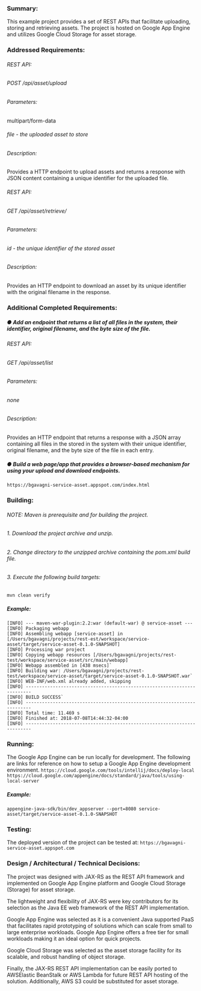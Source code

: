 ### Summary:
This example project provides a set of REST APIs that facilitate uploading, 
storing and retrieving assets. The project is hosted on Google App Engine and utilizes Google Cloud Storage for asset storage.


### Addressed Requirements:
###### REST API: 
###### POST /api/asset/upload
###### Parameters:
multipart/form-data
###### file - the uploaded asset to store
###### Description:
Provides a HTTP endpoint to upload assets and returns a response with JSON
content containing a unique identifier for the uploaded file.

###### REST API:
###### GET /api/asset/retrieve/<id>
###### Parameters:
###### id - the unique identifier of the stored asset
###### Description:
Provides an HTTP endpoint to download an asset by its unique identifier with
the original filename in the response.


### Additional Completed Requirements:
##### ● Add an endpoint that returns a list of all files in the system, their identifier, original filename, and the byte size of the file.
###### REST API:
###### GET /api/asset/list
###### Parameters:
###### none
###### Description:
Provides an HTTP endpoint that returns a response with a JSON array containing
all files in the stored in the system with their unique identifier, original
filename, and the byte size of the file in each entry.

##### ● Build a web page/app that provides a browser-based mechanism for using your upload and download endpoints.
`https://bgavagni-service-asset.appspot.com/index.html`


### Building:
###### NOTE: Maven is prerequisite and for building the project.

###### 1. Download the project archive and unzip.
###### 2. Change directory to the unzipped archive containing the pom.xml build file.
###### 3. Execute the following build targets:
`mvn clean verify`
##### Example:
    [INFO] --- maven-war-plugin:2.2:war (default-war) @ service-asset ---
    [INFO] Packaging webapp
    [INFO] Assembling webapp [service-asset] in [/Users/bgavagni/projects/rest-est/workspace/service-asset/target/service-asset-0.1.0-SNAPSHOT]
    [INFO] Processing war project
    [INFO] Copying webapp resources [/Users/bgavagni/projects/rest-test/workspace/service-asset/src/main/webapp]
    [INFO] Webapp assembled in [438 msecs]`
    [INFO] Building war: /Users/bgavagni/projects/rest-test/workspace/service-asset/target/service-asset-0.1.0-SNAPSHOT.war`
    [INFO] WEB-INF/web.xml already added, skipping
    [INFO] ------------------------------------------------------------------------
    [INFO] BUILD SUCCESS`
    [INFO] ------------------------------------------------------------------------
    [INFO] Total time: 11.469 s
    [INFO] Finished at: 2018-07-08T14:44:32-04:00
    [INFO] ------------------------------------------------------------------------


### Running:
The Google App Engine can be run locally for development. The following are links for reference on how to setup a Google App Engine development environment.
`https://cloud.google.com/tools/intellij/docs/deploy-local`
`https://cloud.google.com/appengine/docs/standard/java/tools/using-local-server`
##### Example:
`appengine-java-sdk/bin/dev_appserver --port=8080 service-asset/target/service-asset-0.1.0-SNAPSHOT`


### Testing:
The deployed version of the project can be tested at:
`https://bgavagni-service-asset.appspot.com`


### Design / Architectural / Technical Decisions:
The project was designed with JAX-RS as the REST API framework and
implemented on Google App Engine platform and Google Cloud Storage (Storage)
for asset storage.

The lightweight and flexibility of JAX-RS were key contributors for its
selection as the Java EE web framework of the REST API implementation.

Google App Engine was selected as it is a convenient Java supported PaaS 
that facilitates rapid prototyping of solutions which can scale from
small to large enterprise workloads.  Google App Engine offers a free tier
for small workloads making it an ideal option for quick projects.

Google Cloud Storage was selected as the asset storage facility for its
scalable, and robust handling of object storage.

Finally, the JAX-RS REST API implementation can be easily ported to 
AWSElastic BeanStalk or AWS Lambda for future REST API hosting of the
solution. Additionally, AWS S3 could be substituted for asset storage.
